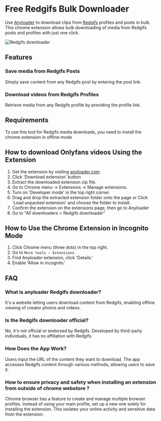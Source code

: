 # Free Redgifs Bulk Downloader

Use [Anyloader](https://anyloader.com/redgifs-downloader) to download clips from [Redgifs](https://redgifs.com) profiles and posts in bulk. This chrome extension allows bulk downloading of media from Redgifs posts and profiles with just one click.

![Redgifs downloader](https://ik.imagekit.io/webscraper/Onlyfans%20downloader/redgifs-downloader.png?updatedAt=1730658338037)

## Features
### Save media from Redgifs Posts
Simply save content from any Redgifs post by entering the post link. 

### Download videos from Redgifs Profiles
Retrieve media from any Redgifs profile by providing the profile link.

## Requirements

To use this tool for Redgifs media downloads, you need to install the chrome extension in offline mode

## How to download Onlyfans videos Using the Extension

1. Get the extension by visiting [anyloader.com](https://anyloader.com)
2. Click 'Download extension' button
3. Extract the downloaded extension zip file.
4. Go to Chrome menu → Extensions → Manage extensions.
6. Turn on 'Developer mode' in the top right corner.
7. Drag and drop the extracted extension folder onto the page or Click 'Load unpacked extension' and choose the folder to install.
8. Confirm the extension on the extensions page, then go to Anyloader
9. Go to "All downloaders > Redgifs downloader"

## How to Use the Chrome Extension in Incognito Mode

1. Click Chrome menu (three dots) in the top right.
2. Go to `More tools › Extensions`.
3. Find Anyloader extension, click 'Details.'
4. Enable 'Allow in incognito.'

## FAQ

### What is anyloader Redgifs downloader?
It's a website letting users download content from Redgifs, enabling offline viewing of creator photos and videos.

### Is the Redgifs downloader official?
No, it's not official or endorsed by Redgifs. Developed by third-party individuals, it has no affiliation with Redgifs.

### How Does the App Work?
Users input the URL of the content they want to download. The app accesses Redgifs content through various methods, allowing users to save it.

### How to ensure privacy and safety when installing an extension from outside of chrome webstore ?
Chrome browser has a feature to create and manage multiple browser profiles. 
Instead of using your main profile, set up a new one solely for installing the extension. 
This isolates your online activity and sensitive data from the extension.
